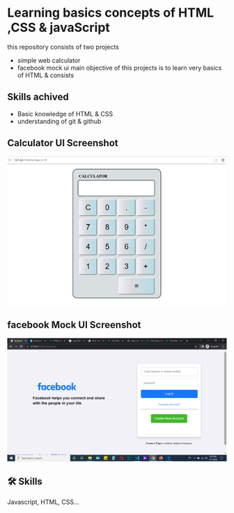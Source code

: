 
# Learning basics concepts of HTML ,CSS & javaScript

this repository consists of two projects 
- simple web calculator 
- facebook mock ui 
main objective of this projects is to learn very basics of HTML & consists


## Skills achived 

- Basic knowledge of HTML & CSS
- understanding of git & github 




## Calculator UI Screenshot

<img width="597" alt="Portfolio" src="https://github.com/akhil-alchemist/Web-design-learning/blob/main/Calculator-design%20output.png">

## facebook Mock UI Screenshot

<img width="700" alt="Portfolio" src="https://github.com/akhil-alchemist/Web-design-learning/blob/main/Facebook%20UI/images/FBScreenshot.png">


## 🛠 Skills
Javascript, HTML, CSS...

